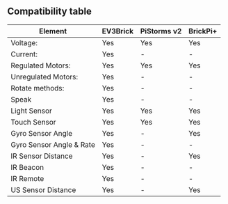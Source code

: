 ## Compatibility table

| Element         | EV3Brick        | PiStorms v2 | BrickPi+       |
| ------------- | ------------- |------------- |------------ |
| Voltage:  | Yes | Yes | Yes |
| Current:  | Yes  | - |-  |
| Regulated Motors: | Yes  | Yes  | Yes  |
| Unregulated Motors: | Yes  | -  | -  |
| Rotate methods: | Yes  | - |-  |  
| Speak  | Yes  | - |-  |
| Light Sensor  | Yes | Yes  | Yes |
| Touch Sensor  | Yes | Yes  | Yes |
| Gyro Sensor Angle  | Yes | -  | Yes | 
| Gyro Sensor Angle & Rate | Yes | -  | - |  
| IR Sensor Distance  | Yes | - | Yes |
| IR Beacon  | Yes | - | - |
| IR Remote  | Yes | - | - |
| US Sensor Distance  | Yes | - | Yes | 